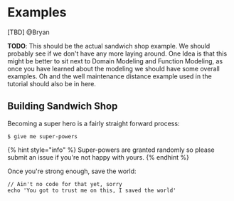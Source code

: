 # Examples

\[TBD\] @Bryan

**TODO**: This should be the actual sandwich shop example. We should probably see if we don't have any more laying around. One Idea is that this might be better to sit next to Domain Modeling and Function Modeling, as once you have learned about the modeling we should have some overall examples. Oh and the well maintenance distance example used in the tutorial should also be in here.

## Building Sandwich Shop

Becoming a super hero is a fairly straight forward process:

```
$ give me super-powers
```

{% hint style="info" %}
 Super-powers are granted randomly so please submit an issue if you're not happy with yours.
{% endhint %}

Once you're strong enough, save the world:

```
// Ain't no code for that yet, sorry
echo 'You got to trust me on this, I saved the world'
```



